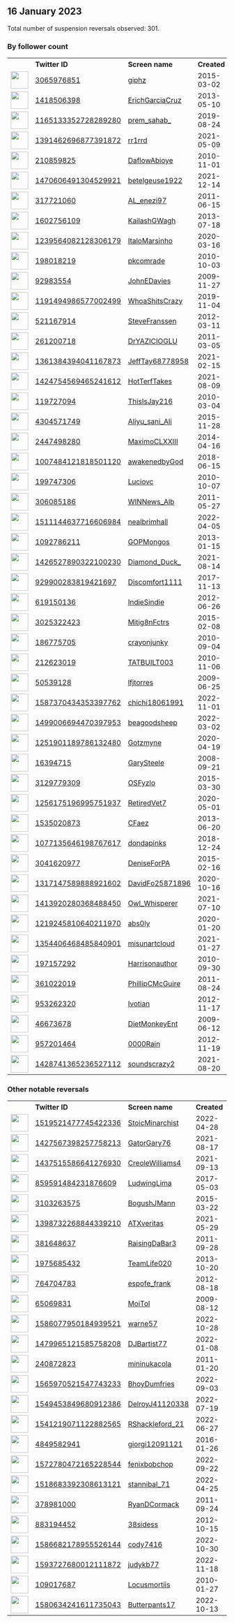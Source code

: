 
## 16 January 2023
Total number of suspension reversals observed: 301.

### By follower count
<table><tr><th></th><th align="left">Twitter ID</th><th align="left">Screen name</th>
<th align="left">Created</th><th align="left">Status</th><th align="left">Suspended</th><th align="left">Followers</th>
<tr><td><a href="https://pbs.twimg.com/profile_images/970760138725486592/mJt8JBxy_normal.jpg"><img src="https://pbs.twimg.com/profile_images/970760138725486592/mJt8JBxy_normal.jpg" width="40px" height="40px" align="center"/></a></td><td><a href="https://twitter.com/intent/user?user_id=3065976851">3065976851</a></td><td><a href="https://twitter.com/giphz">giphz</a></td><td>2015-03-02</td><td align="center">🔒</td><td></td><td>2324275</td></tr>
<tr><td><a href="https://pbs.twimg.com/profile_images/1627083012314923008/4NROg8u__normal.jpg"><img src="https://pbs.twimg.com/profile_images/1627083012314923008/4NROg8u__normal.jpg" width="40px" height="40px" align="center"/></a></td><td><a href="https://twitter.com/intent/user?user_id=1418506398">1418506398</a></td><td><a href="https://twitter.com/ErichGarciaCruz">ErichGarciaCruz</a></td><td>2013-05-10</td><td align="center"></td><td>2023-01-11</td><td>50363</td></tr>
<tr><td><a href="https://pbs.twimg.com/profile_images/1662741005689552897/gnuaV_8C_normal.jpg"><img src="https://pbs.twimg.com/profile_images/1662741005689552897/gnuaV_8C_normal.jpg" width="40px" height="40px" align="center"/></a></td><td><a href="https://twitter.com/intent/user?user_id=1165133352728289280">1165133352728289280</a></td><td><a href="https://twitter.com/prem_sahab_">prem_sahab_</a></td><td>2019-08-24</td><td align="center"></td><td>2023-01-10</td><td>42254</td></tr>
<tr><td><a href="https://pbs.twimg.com/profile_images/1471156202868457472/6QuHV49__normal.jpg"><img src="https://pbs.twimg.com/profile_images/1471156202868457472/6QuHV49__normal.jpg" width="40px" height="40px" align="center"/></a></td><td><a href="https://twitter.com/intent/user?user_id=1391462696877391872">1391462696877391872</a></td><td><a href="https://twitter.com/rr1rrd">rr1rrd</a></td><td>2021-05-09</td><td align="center"></td><td>2022-12-20</td><td>30753</td></tr>
<tr><td><a href="https://pbs.twimg.com/profile_images/1614204206855888901/xq53_ALT_normal.jpg"><img src="https://pbs.twimg.com/profile_images/1614204206855888901/xq53_ALT_normal.jpg" width="40px" height="40px" align="center"/></a></td><td><a href="https://twitter.com/intent/user?user_id=210859825">210859825</a></td><td><a href="https://twitter.com/DaflowAbioye">DaflowAbioye</a></td><td>2010-11-01</td><td align="center"></td><td>2022-12-09</td><td>27527</td></tr>
<tr><td><a href="https://pbs.twimg.com/profile_images/1470612680994131977/5BoYDELp_normal.jpg"><img src="https://pbs.twimg.com/profile_images/1470612680994131977/5BoYDELp_normal.jpg" width="40px" height="40px" align="center"/></a></td><td><a href="https://twitter.com/intent/user?user_id=1470606491304529921">1470606491304529921</a></td><td><a href="https://twitter.com/betelgeuse1922">betelgeuse1922</a></td><td>2021-12-14</td><td align="center"></td><td>2023-01-10</td><td>26232</td></tr>
<tr><td><a href="https://pbs.twimg.com/profile_images/1209127236437184512/XqMir939_normal.jpg"><img src="https://pbs.twimg.com/profile_images/1209127236437184512/XqMir939_normal.jpg" width="40px" height="40px" align="center"/></a></td><td><a href="https://twitter.com/intent/user?user_id=317721060">317721060</a></td><td><a href="https://twitter.com/AL_enezi97">AL_enezi97</a></td><td>2011-06-15</td><td align="center"></td><td></td><td>21948</td></tr>
<tr><td><a href="https://pbs.twimg.com/profile_images/1633733569192546305/Bb8NCDYl_normal.jpg"><img src="https://pbs.twimg.com/profile_images/1633733569192546305/Bb8NCDYl_normal.jpg" width="40px" height="40px" align="center"/></a></td><td><a href="https://twitter.com/intent/user?user_id=1602756109">1602756109</a></td><td><a href="https://twitter.com/KailashGWagh">KailashGWagh</a></td><td>2013-07-18</td><td align="center"></td><td></td><td>20887</td></tr>
<tr><td><a href="https://pbs.twimg.com/profile_images/1587163327909826560/1KuliSUr_normal.jpg"><img src="https://pbs.twimg.com/profile_images/1587163327909826560/1KuliSUr_normal.jpg" width="40px" height="40px" align="center"/></a></td><td><a href="https://twitter.com/intent/user?user_id=1239564082128306179">1239564082128306179</a></td><td><a href="https://twitter.com/ItaloMarsinho">ItaloMarsinho</a></td><td>2020-03-16</td><td align="center"></td><td>2022-11-14</td><td>20378</td></tr>
<tr><td><a href="https://pbs.twimg.com/profile_images/1636271045794734080/z5uJswHF_normal.jpg"><img src="https://pbs.twimg.com/profile_images/1636271045794734080/z5uJswHF_normal.jpg" width="40px" height="40px" align="center"/></a></td><td><a href="https://twitter.com/intent/user?user_id=198018219">198018219</a></td><td><a href="https://twitter.com/pkcomrade">pkcomrade</a></td><td>2010-10-03</td><td align="center"></td><td></td><td>15229</td></tr>
<tr><td><a href="https://pbs.twimg.com/profile_images/1377218535290724353/fCWk9Hhq_normal.jpg"><img src="https://pbs.twimg.com/profile_images/1377218535290724353/fCWk9Hhq_normal.jpg" width="40px" height="40px" align="center"/></a></td><td><a href="https://twitter.com/intent/user?user_id=92983554">92983554</a></td><td><a href="https://twitter.com/JohnEDavies">JohnEDavies</a></td><td>2009-11-27</td><td align="center"></td><td>2023-01-04</td><td>13638</td></tr>
<tr><td><a href="https://pbs.twimg.com/profile_images/1658492104912543745/FYUFIgZo_normal.jpg"><img src="https://pbs.twimg.com/profile_images/1658492104912543745/FYUFIgZo_normal.jpg" width="40px" height="40px" align="center"/></a></td><td><a href="https://twitter.com/intent/user?user_id=1191494986577002499">1191494986577002499</a></td><td><a href="https://twitter.com/WhoaShitsCrazy">WhoaShitsCrazy</a></td><td>2019-11-04</td><td align="center"></td><td>2023-01-12</td><td>11627</td></tr>
<tr><td><a href="https://pbs.twimg.com/profile_images/1627745290626400256/yYlh2FR2_normal.jpg"><img src="https://pbs.twimg.com/profile_images/1627745290626400256/yYlh2FR2_normal.jpg" width="40px" height="40px" align="center"/></a></td><td><a href="https://twitter.com/intent/user?user_id=521167914">521167914</a></td><td><a href="https://twitter.com/SteveFranssen">SteveFranssen</a></td><td>2012-03-11</td><td align="center"></td><td></td><td>11199</td></tr>
<tr><td><a href="https://pbs.twimg.com/profile_images/1003872080688025605/uk0qtGlc_normal.jpg"><img src="https://pbs.twimg.com/profile_images/1003872080688025605/uk0qtGlc_normal.jpg" width="40px" height="40px" align="center"/></a></td><td><a href="https://twitter.com/intent/user?user_id=261200718">261200718</a></td><td><a href="https://twitter.com/DrYAZICIOGLU">DrYAZICIOGLU</a></td><td>2011-03-05</td><td align="center"></td><td>2023-01-10</td><td>10490</td></tr>
<tr><td><a href="https://pbs.twimg.com/profile_images/1593372856003727361/od1XQ4OC_normal.jpg"><img src="https://pbs.twimg.com/profile_images/1593372856003727361/od1XQ4OC_normal.jpg" width="40px" height="40px" align="center"/></a></td><td><a href="https://twitter.com/intent/user?user_id=1361384394041167873">1361384394041167873</a></td><td><a href="https://twitter.com/JeffTay68778958">JeffTay68778958</a></td><td>2021-02-15</td><td align="center">🚫</td><td>2023-01-11</td><td>7632</td></tr>
<tr><td><a href="https://pbs.twimg.com/profile_images/1595520138148827136/NW8_-7mi_normal.jpg"><img src="https://pbs.twimg.com/profile_images/1595520138148827136/NW8_-7mi_normal.jpg" width="40px" height="40px" align="center"/></a></td><td><a href="https://twitter.com/intent/user?user_id=1424754569465241612">1424754569465241612</a></td><td><a href="https://twitter.com/HotTerfTakes">HotTerfTakes</a></td><td>2021-08-09</td><td align="center">🚫</td><td>2023-01-08</td><td>6842</td></tr>
<tr><td><a href="https://pbs.twimg.com/profile_images/1644158959757000705/1UztQQxI_normal.jpg"><img src="https://pbs.twimg.com/profile_images/1644158959757000705/1UztQQxI_normal.jpg" width="40px" height="40px" align="center"/></a></td><td><a href="https://twitter.com/intent/user?user_id=119727094">119727094</a></td><td><a href="https://twitter.com/ThisIsJay216">ThisIsJay216</a></td><td>2010-03-04</td><td align="center"></td><td>2023-01-11</td><td>4978</td></tr>
<tr><td><a href="https://pbs.twimg.com/profile_images/1651015246444744704/mFIOMSWB_normal.jpg"><img src="https://pbs.twimg.com/profile_images/1651015246444744704/mFIOMSWB_normal.jpg" width="40px" height="40px" align="center"/></a></td><td><a href="https://twitter.com/intent/user?user_id=4304571749">4304571749</a></td><td><a href="https://twitter.com/Aliyu_sani_Ali">Aliyu_sani_Ali</a></td><td>2015-11-28</td><td align="center"></td><td>2023-01-13</td><td>4977</td></tr>
<tr><td><a href="https://pbs.twimg.com/profile_images/1582743440994992128/ivA2Hd8M_normal.jpg"><img src="https://pbs.twimg.com/profile_images/1582743440994992128/ivA2Hd8M_normal.jpg" width="40px" height="40px" align="center"/></a></td><td><a href="https://twitter.com/intent/user?user_id=2447498280">2447498280</a></td><td><a href="https://twitter.com/MaximoCLXXIII">MaximoCLXXIII</a></td><td>2014-04-16</td><td align="center"></td><td>2023-01-10</td><td>4065</td></tr>
<tr><td><a href="https://pbs.twimg.com/profile_images/1007489097609474048/7Ke1mP_i_normal.jpg"><img src="https://pbs.twimg.com/profile_images/1007489097609474048/7Ke1mP_i_normal.jpg" width="40px" height="40px" align="center"/></a></td><td><a href="https://twitter.com/intent/user?user_id=1007484121818501120">1007484121818501120</a></td><td><a href="https://twitter.com/awakenedbyGod">awakenedbyGod</a></td><td>2018-06-15</td><td align="center"></td><td></td><td>4029</td></tr>
<tr><td><a href="https://pbs.twimg.com/profile_images/1292814723159863301/MOwoK8cl_normal.jpg"><img src="https://pbs.twimg.com/profile_images/1292814723159863301/MOwoK8cl_normal.jpg" width="40px" height="40px" align="center"/></a></td><td><a href="https://twitter.com/intent/user?user_id=199747306">199747306</a></td><td><a href="https://twitter.com/Luciovc">Luciovc</a></td><td>2010-10-07</td><td align="center"></td><td></td><td>3821</td></tr>
<tr><td><a href="https://pbs.twimg.com/profile_images/1648495464789180417/s5DKxtQ8_normal.jpg"><img src="https://pbs.twimg.com/profile_images/1648495464789180417/s5DKxtQ8_normal.jpg" width="40px" height="40px" align="center"/></a></td><td><a href="https://twitter.com/intent/user?user_id=306085186">306085186</a></td><td><a href="https://twitter.com/WINNews_Alb">WINNews_Alb</a></td><td>2011-05-27</td><td align="center"></td><td>2022-12-06</td><td>3741</td></tr>
<tr><td><a href="https://pbs.twimg.com/profile_images/1625236402672742401/FqfWelzC_normal.jpg"><img src="https://pbs.twimg.com/profile_images/1625236402672742401/FqfWelzC_normal.jpg" width="40px" height="40px" align="center"/></a></td><td><a href="https://twitter.com/intent/user?user_id=1511144637716606984">1511144637716606984</a></td><td><a href="https://twitter.com/nealbrimhall">nealbrimhall</a></td><td>2022-04-05</td><td align="center"></td><td>2022-06-17</td><td>3697</td></tr>
<tr><td><a href="https://pbs.twimg.com/profile_images/448677678522986496/ZjoeJa6M_normal.jpeg"><img src="https://pbs.twimg.com/profile_images/448677678522986496/ZjoeJa6M_normal.jpeg" width="40px" height="40px" align="center"/></a></td><td><a href="https://twitter.com/intent/user?user_id=1092786211">1092786211</a></td><td><a href="https://twitter.com/GOPMongos">GOPMongos</a></td><td>2013-01-15</td><td align="center"></td><td></td><td>3681</td></tr>
<tr><td><a href="https://pbs.twimg.com/profile_images/1636776457782411295/jAT4uUSY_normal.jpg"><img src="https://pbs.twimg.com/profile_images/1636776457782411295/jAT4uUSY_normal.jpg" width="40px" height="40px" align="center"/></a></td><td><a href="https://twitter.com/intent/user?user_id=1426527890322100230">1426527890322100230</a></td><td><a href="https://twitter.com/Diamond_Duck_">Diamond_Duck_</a></td><td>2021-08-14</td><td align="center"></td><td>2023-01-12</td><td>3153</td></tr>
<tr><td><a href="https://pbs.twimg.com/profile_images/1602696708084977667/pVm8ZjyM_normal.jpg"><img src="https://pbs.twimg.com/profile_images/1602696708084977667/pVm8ZjyM_normal.jpg" width="40px" height="40px" align="center"/></a></td><td><a href="https://twitter.com/intent/user?user_id=929900283819421697">929900283819421697</a></td><td><a href="https://twitter.com/Discomfort1111">Discomfort1111</a></td><td>2017-11-13</td><td align="center"></td><td>2023-01-12</td><td>2731</td></tr>
<tr><td><a href="https://pbs.twimg.com/profile_images/1251013371643617281/UkeOm6FA_normal.jpg"><img src="https://pbs.twimg.com/profile_images/1251013371643617281/UkeOm6FA_normal.jpg" width="40px" height="40px" align="center"/></a></td><td><a href="https://twitter.com/intent/user?user_id=619150136">619150136</a></td><td><a href="https://twitter.com/IndieSindie">IndieSindie</a></td><td>2012-06-26</td><td align="center"></td><td></td><td>2666</td></tr>
<tr><td><a href="https://pbs.twimg.com/profile_images/1307381142258147334/SikV3T5u_normal.jpg"><img src="https://pbs.twimg.com/profile_images/1307381142258147334/SikV3T5u_normal.jpg" width="40px" height="40px" align="center"/></a></td><td><a href="https://twitter.com/intent/user?user_id=3025322423">3025322423</a></td><td><a href="https://twitter.com/Mitig8nFctrs">Mitig8nFctrs</a></td><td>2015-02-08</td><td align="center"></td><td></td><td>2491</td></tr>
<tr><td><a href="https://pbs.twimg.com/profile_images/1536098676447272962/aSfP2ebE_normal.jpg"><img src="https://pbs.twimg.com/profile_images/1536098676447272962/aSfP2ebE_normal.jpg" width="40px" height="40px" align="center"/></a></td><td><a href="https://twitter.com/intent/user?user_id=186775705">186775705</a></td><td><a href="https://twitter.com/crayonjunky">crayonjunky</a></td><td>2010-09-04</td><td align="center"></td><td>2023-01-11</td><td>2482</td></tr>
<tr><td><a href="https://pbs.twimg.com/profile_images/1244286955870916611/O8W7zQd0_normal.jpg"><img src="https://pbs.twimg.com/profile_images/1244286955870916611/O8W7zQd0_normal.jpg" width="40px" height="40px" align="center"/></a></td><td><a href="https://twitter.com/intent/user?user_id=212623019">212623019</a></td><td><a href="https://twitter.com/TATBUILT003">TATBUILT003</a></td><td>2010-11-06</td><td align="center"></td><td>2022-06-29</td><td>2378</td></tr>
<tr><td><a href="https://pbs.twimg.com/profile_images/1630849623731630087/jGT98WTq_normal.jpg"><img src="https://pbs.twimg.com/profile_images/1630849623731630087/jGT98WTq_normal.jpg" width="40px" height="40px" align="center"/></a></td><td><a href="https://twitter.com/intent/user?user_id=50539128">50539128</a></td><td><a href="https://twitter.com/lfjtorres">lfjtorres</a></td><td>2009-06-25</td><td align="center"></td><td>2023-01-08</td><td>2235</td></tr>
<tr><td><a href="https://pbs.twimg.com/profile_images/1613652374366609408/FE8CnSAg_normal.jpg"><img src="https://pbs.twimg.com/profile_images/1613652374366609408/FE8CnSAg_normal.jpg" width="40px" height="40px" align="center"/></a></td><td><a href="https://twitter.com/intent/user?user_id=1587370434353397762">1587370434353397762</a></td><td><a href="https://twitter.com/chichi18061991">chichi18061991</a></td><td>2022-11-01</td><td align="center"></td><td>2022-12-31</td><td>2216</td></tr>
<tr><td><a href="https://pbs.twimg.com/profile_images/1564394676601356288/gJWm1hOX_normal.jpg"><img src="https://pbs.twimg.com/profile_images/1564394676601356288/gJWm1hOX_normal.jpg" width="40px" height="40px" align="center"/></a></td><td><a href="https://twitter.com/intent/user?user_id=1499006694470397953">1499006694470397953</a></td><td><a href="https://twitter.com/beagoodsheep">beagoodsheep</a></td><td>2022-03-02</td><td align="center"></td><td>2022-12-30</td><td>2054</td></tr>
<tr><td><a href="https://pbs.twimg.com/profile_images/1654846906885865473/F5ULFPGS_normal.jpg"><img src="https://pbs.twimg.com/profile_images/1654846906885865473/F5ULFPGS_normal.jpg" width="40px" height="40px" align="center"/></a></td><td><a href="https://twitter.com/intent/user?user_id=1251901189786132480">1251901189786132480</a></td><td><a href="https://twitter.com/Gotzmyne">Gotzmyne</a></td><td>2020-04-19</td><td align="center"></td><td>2023-01-12</td><td>2028</td></tr>
<tr><td><a href="https://pbs.twimg.com/profile_images/1637996966876438529/YO1gQpKU_normal.jpg"><img src="https://pbs.twimg.com/profile_images/1637996966876438529/YO1gQpKU_normal.jpg" width="40px" height="40px" align="center"/></a></td><td><a href="https://twitter.com/intent/user?user_id=16394715">16394715</a></td><td><a href="https://twitter.com/GarySteele">GarySteele</a></td><td>2008-09-21</td><td align="center"></td><td>2023-01-10</td><td>1964</td></tr>
<tr><td><a href="https://pbs.twimg.com/profile_images/1646644651141496835/SFz5QPy__normal.jpg"><img src="https://pbs.twimg.com/profile_images/1646644651141496835/SFz5QPy__normal.jpg" width="40px" height="40px" align="center"/></a></td><td><a href="https://twitter.com/intent/user?user_id=3129779309">3129779309</a></td><td><a href="https://twitter.com/OSFyzlo">OSFyzlo</a></td><td>2015-03-30</td><td align="center"></td><td>2022-12-22</td><td>1949</td></tr>
<tr><td><a href="https://pbs.twimg.com/profile_images/1606408432625614848/zTBdoZ5a_normal.jpg"><img src="https://pbs.twimg.com/profile_images/1606408432625614848/zTBdoZ5a_normal.jpg" width="40px" height="40px" align="center"/></a></td><td><a href="https://twitter.com/intent/user?user_id=1256175196995751937">1256175196995751937</a></td><td><a href="https://twitter.com/RetiredVet7">RetiredVet7</a></td><td>2020-05-01</td><td align="center"></td><td>2023-01-09</td><td>1882</td></tr>
<tr><td><a href="https://pbs.twimg.com/profile_images/1586841215785385986/9r_G0q-B_normal.jpg"><img src="https://pbs.twimg.com/profile_images/1586841215785385986/9r_G0q-B_normal.jpg" width="40px" height="40px" align="center"/></a></td><td><a href="https://twitter.com/intent/user?user_id=1535020873">1535020873</a></td><td><a href="https://twitter.com/CFaez">CFaez</a></td><td>2013-06-20</td><td align="center"></td><td>2022-12-31</td><td>1777</td></tr>
<tr><td><a href="https://pbs.twimg.com/profile_images/1662952215114334210/X2Fa-p_q_normal.jpg"><img src="https://pbs.twimg.com/profile_images/1662952215114334210/X2Fa-p_q_normal.jpg" width="40px" height="40px" align="center"/></a></td><td><a href="https://twitter.com/intent/user?user_id=1077135646198767617">1077135646198767617</a></td><td><a href="https://twitter.com/dondapinks">dondapinks</a></td><td>2018-12-24</td><td align="center"></td><td>2022-12-13</td><td>1727</td></tr>
<tr><td><a href="https://pbs.twimg.com/profile_images/1349874243387985920/QDzU9Pf4_normal.jpg"><img src="https://pbs.twimg.com/profile_images/1349874243387985920/QDzU9Pf4_normal.jpg" width="40px" height="40px" align="center"/></a></td><td><a href="https://twitter.com/intent/user?user_id=3041620977">3041620977</a></td><td><a href="https://twitter.com/DeniseForPA">DeniseForPA</a></td><td>2015-02-16</td><td align="center"></td><td>2022-10-28</td><td>1699</td></tr>
<tr><td><a href="https://pbs.twimg.com/profile_images/1412260748416499722/m-yr_QEI_normal.jpg"><img src="https://pbs.twimg.com/profile_images/1412260748416499722/m-yr_QEI_normal.jpg" width="40px" height="40px" align="center"/></a></td><td><a href="https://twitter.com/intent/user?user_id=1317147589888921602">1317147589888921602</a></td><td><a href="https://twitter.com/DavidFo25871896">DavidFo25871896</a></td><td>2020-10-16</td><td align="center"></td><td></td><td>1672</td></tr>
<tr><td><a href="https://pbs.twimg.com/profile_images/1516618970807234562/d1TMtwRr_normal.jpg"><img src="https://pbs.twimg.com/profile_images/1516618970807234562/d1TMtwRr_normal.jpg" width="40px" height="40px" align="center"/></a></td><td><a href="https://twitter.com/intent/user?user_id=1413920280368488450">1413920280368488450</a></td><td><a href="https://twitter.com/Owl_Whisperer">Owl_Whisperer</a></td><td>2021-07-10</td><td align="center"></td><td>2023-01-01</td><td>1663</td></tr>
<tr><td><a href="https://pbs.twimg.com/profile_images/1596482001250418689/mWC3XVBn_normal.jpg"><img src="https://pbs.twimg.com/profile_images/1596482001250418689/mWC3XVBn_normal.jpg" width="40px" height="40px" align="center"/></a></td><td><a href="https://twitter.com/intent/user?user_id=1219245810640211970">1219245810640211970</a></td><td><a href="https://twitter.com/abs0ly">abs0ly</a></td><td>2020-01-20</td><td align="center"></td><td>2023-01-01</td><td>1636</td></tr>
<tr><td><a href="https://pbs.twimg.com/profile_images/1606836479023538178/TBEcOio5_normal.jpg"><img src="https://pbs.twimg.com/profile_images/1606836479023538178/TBEcOio5_normal.jpg" width="40px" height="40px" align="center"/></a></td><td><a href="https://twitter.com/intent/user?user_id=1354406468485840901">1354406468485840901</a></td><td><a href="https://twitter.com/misunartcloud">misunartcloud</a></td><td>2021-01-27</td><td align="center"></td><td>2023-01-10</td><td>1631</td></tr>
<tr><td><a href="https://pbs.twimg.com/profile_images/1292269323843592192/IPMRmEiP_normal.jpg"><img src="https://pbs.twimg.com/profile_images/1292269323843592192/IPMRmEiP_normal.jpg" width="40px" height="40px" align="center"/></a></td><td><a href="https://twitter.com/intent/user?user_id=197157292">197157292</a></td><td><a href="https://twitter.com/Harrisonauthor">Harrisonauthor</a></td><td>2010-09-30</td><td align="center"></td><td>2022-12-31</td><td>1626</td></tr>
<tr><td><a href="https://pbs.twimg.com/profile_images/1615042507909304320/F8_Crt0j_normal.jpg"><img src="https://pbs.twimg.com/profile_images/1615042507909304320/F8_Crt0j_normal.jpg" width="40px" height="40px" align="center"/></a></td><td><a href="https://twitter.com/intent/user?user_id=361022019">361022019</a></td><td><a href="https://twitter.com/PhillipCMcGuire">PhillipCMcGuire</a></td><td>2011-08-24</td><td align="center"></td><td></td><td>1592</td></tr>
<tr><td><a href="https://pbs.twimg.com/profile_images/1589036646846062592/xTqmcu6A_normal.jpg"><img src="https://pbs.twimg.com/profile_images/1589036646846062592/xTqmcu6A_normal.jpg" width="40px" height="40px" align="center"/></a></td><td><a href="https://twitter.com/intent/user?user_id=953262320">953262320</a></td><td><a href="https://twitter.com/Ivotian">Ivotian</a></td><td>2012-11-17</td><td align="center"></td><td>2022-11-29</td><td>1521</td></tr>
<tr><td><a href="https://pbs.twimg.com/profile_images/1352301627458408448/xMTHmpVi_normal.jpg"><img src="https://pbs.twimg.com/profile_images/1352301627458408448/xMTHmpVi_normal.jpg" width="40px" height="40px" align="center"/></a></td><td><a href="https://twitter.com/intent/user?user_id=46673678">46673678</a></td><td><a href="https://twitter.com/DietMonkeyEnt">DietMonkeyEnt</a></td><td>2009-06-12</td><td align="center"></td><td>2023-01-09</td><td>1499</td></tr>
<tr><td><a href="https://pbs.twimg.com/profile_images/1621438765838356480/t4YUaKtf_normal.jpg"><img src="https://pbs.twimg.com/profile_images/1621438765838356480/t4YUaKtf_normal.jpg" width="40px" height="40px" align="center"/></a></td><td><a href="https://twitter.com/intent/user?user_id=957201464">957201464</a></td><td><a href="https://twitter.com/0000Rain">0000Rain</a></td><td>2012-11-19</td><td align="center"></td><td>2022-10-29</td><td>1468</td></tr>
<tr><td><a href="https://pbs.twimg.com/profile_images/1584009778308734976/pLBqY4P5_normal.jpg"><img src="https://pbs.twimg.com/profile_images/1584009778308734976/pLBqY4P5_normal.jpg" width="40px" height="40px" align="center"/></a></td><td><a href="https://twitter.com/intent/user?user_id=1428741365236527112">1428741365236527112</a></td><td><a href="https://twitter.com/soundscrazy2">soundscrazy2</a></td><td>2021-08-20</td><td align="center"></td><td>2023-01-10</td><td>1421</td></tr>
</table>

### Other notable reversals
<table><tr><th></th><th align="left">Twitter ID</th><th align="left">Screen name</th>
<th align="left">Created</th><th align="left">Status</th><th align="left">Suspended</th><th align="left">Followers</th>
<tr><td><a href="https://pbs.twimg.com/profile_images/1519649795710803970/ujhU5TE6_normal.jpg"><img src="https://pbs.twimg.com/profile_images/1519649795710803970/ujhU5TE6_normal.jpg" width="40px" height="40px" align="center"/></a></td><td><a href="https://twitter.com/intent/user?user_id=1519521477745422336">1519521477745422336</a></td><td><a href="https://twitter.com/StoicMinarchist">StoicMinarchist</a></td><td>2022-04-28</td><td align="center"></td><td>2022-11-30</td><td>1185</td></tr>
<tr><td><a href="https://pbs.twimg.com/profile_images/1614333704247345152/vvOIaKjR_normal.jpg"><img src="https://pbs.twimg.com/profile_images/1614333704247345152/vvOIaKjR_normal.jpg" width="40px" height="40px" align="center"/></a></td><td><a href="https://twitter.com/intent/user?user_id=1427567398257758213">1427567398257758213</a></td><td><a href="https://twitter.com/GatorGary76">GatorGary76</a></td><td>2021-08-17</td><td align="center"></td><td>2023-01-12</td><td>61</td></tr>
<tr><td><a href="https://pbs.twimg.com/profile_images/1442068719983865857/l2WU17DJ_normal.jpg"><img src="https://pbs.twimg.com/profile_images/1442068719983865857/l2WU17DJ_normal.jpg" width="40px" height="40px" align="center"/></a></td><td><a href="https://twitter.com/intent/user?user_id=1437515586641276930">1437515586641276930</a></td><td><a href="https://twitter.com/CreoleWilliams4">CreoleWilliams4</a></td><td>2021-09-13</td><td align="center"></td><td>2023-01-09</td><td>38</td></tr>
<tr><td><a href="https://pbs.twimg.com/profile_images/1250396862990831616/wo3943EM_normal.jpg"><img src="https://pbs.twimg.com/profile_images/1250396862990831616/wo3943EM_normal.jpg" width="40px" height="40px" align="center"/></a></td><td><a href="https://twitter.com/intent/user?user_id=859591484231876609">859591484231876609</a></td><td><a href="https://twitter.com/LudwingLima">LudwingLima</a></td><td>2017-05-03</td><td align="center">🚫</td><td>2022-11-27</td><td>256</td></tr>
<tr><td><a href="https://pbs.twimg.com/profile_images/1546285905681547265/nBxUObZZ_normal.jpg"><img src="https://pbs.twimg.com/profile_images/1546285905681547265/nBxUObZZ_normal.jpg" width="40px" height="40px" align="center"/></a></td><td><a href="https://twitter.com/intent/user?user_id=3103263575">3103263575</a></td><td><a href="https://twitter.com/BogushJMann">BogushJMann</a></td><td>2015-03-22</td><td align="center"></td><td>2023-01-12</td><td>146</td></tr>
<tr><td><a href="https://pbs.twimg.com/profile_images/1597021450518630401/u7Rv8_0Z_normal.jpg"><img src="https://pbs.twimg.com/profile_images/1597021450518630401/u7Rv8_0Z_normal.jpg" width="40px" height="40px" align="center"/></a></td><td><a href="https://twitter.com/intent/user?user_id=1398732268844339210">1398732268844339210</a></td><td><a href="https://twitter.com/ATXveritas">ATXveritas</a></td><td>2021-05-29</td><td align="center"></td><td>2023-01-07</td><td>701</td></tr>
<tr><td><a href="https://pbs.twimg.com/profile_images/1592707404315107329/n0N8KaBj_normal.jpg"><img src="https://pbs.twimg.com/profile_images/1592707404315107329/n0N8KaBj_normal.jpg" width="40px" height="40px" align="center"/></a></td><td><a href="https://twitter.com/intent/user?user_id=381648637">381648637</a></td><td><a href="https://twitter.com/RaisingDaBar3">RaisingDaBar3</a></td><td>2011-09-28</td><td align="center"></td><td>2023-01-13</td><td>334</td></tr>
<tr><td><a href="https://pbs.twimg.com/profile_images/1345050416719937537/chChhRTd_normal.jpg"><img src="https://pbs.twimg.com/profile_images/1345050416719937537/chChhRTd_normal.jpg" width="40px" height="40px" align="center"/></a></td><td><a href="https://twitter.com/intent/user?user_id=1975685432">1975685432</a></td><td><a href="https://twitter.com/TeamLife020">TeamLife020</a></td><td>2013-10-20</td><td align="center"></td><td>2023-01-10</td><td>46</td></tr>
<tr><td><a href="https://pbs.twimg.com/profile_images/829154795436937217/TdJGPKi3_normal.jpg"><img src="https://pbs.twimg.com/profile_images/829154795436937217/TdJGPKi3_normal.jpg" width="40px" height="40px" align="center"/></a></td><td><a href="https://twitter.com/intent/user?user_id=764704783">764704783</a></td><td><a href="https://twitter.com/espofe_frank">espofe_frank</a></td><td>2012-08-18</td><td align="center">🔒</td><td>2023-01-11</td><td>43</td></tr>
<tr><td><a href="https://pbs.twimg.com/profile_images/1352280736661958658/5yyaOgZp_normal.jpg"><img src="https://pbs.twimg.com/profile_images/1352280736661958658/5yyaOgZp_normal.jpg" width="40px" height="40px" align="center"/></a></td><td><a href="https://twitter.com/intent/user?user_id=65069831">65069831</a></td><td><a href="https://twitter.com/MoiTol">MoiTol</a></td><td>2009-08-12</td><td align="center">👋</td><td>2023-01-08</td><td>336</td></tr>
<tr><td><a href="https://pbs.twimg.com/profile_images/1586078520094359552/0J8nmUs2_normal.jpg"><img src="https://pbs.twimg.com/profile_images/1586078520094359552/0J8nmUs2_normal.jpg" width="40px" height="40px" align="center"/></a></td><td><a href="https://twitter.com/intent/user?user_id=1586077950184939521">1586077950184939521</a></td><td><a href="https://twitter.com/warne57">warne57</a></td><td>2022-10-28</td><td align="center"></td><td>2022-12-20</td><td>635</td></tr>
<tr><td><a href="https://pbs.twimg.com/profile_images/1563562544245063684/GPLUgPFK_normal.jpg"><img src="https://pbs.twimg.com/profile_images/1563562544245063684/GPLUgPFK_normal.jpg" width="40px" height="40px" align="center"/></a></td><td><a href="https://twitter.com/intent/user?user_id=1479965121585758208">1479965121585758208</a></td><td><a href="https://twitter.com/DJBartist77">DJBartist77</a></td><td>2022-01-08</td><td align="center"></td><td>2023-01-11</td><td>239</td></tr>
<tr><td><a href="https://pbs.twimg.com/profile_images/1589223069284974593/YTcFYHzT_normal.jpg"><img src="https://pbs.twimg.com/profile_images/1589223069284974593/YTcFYHzT_normal.jpg" width="40px" height="40px" align="center"/></a></td><td><a href="https://twitter.com/intent/user?user_id=240872823">240872823</a></td><td><a href="https://twitter.com/mininukacola">mininukacola</a></td><td>2011-01-20</td><td align="center"></td><td>2023-01-10</td><td>24</td></tr>
<tr><td><a href="https://pbs.twimg.com/profile_images/1618837398321860608/D-Drxqts_normal.jpg"><img src="https://pbs.twimg.com/profile_images/1618837398321860608/D-Drxqts_normal.jpg" width="40px" height="40px" align="center"/></a></td><td><a href="https://twitter.com/intent/user?user_id=1565970521547743233">1565970521547743233</a></td><td><a href="https://twitter.com/BhoyDumfries">BhoyDumfries</a></td><td>2022-09-03</td><td align="center"></td><td>2023-01-09</td><td>979</td></tr>
<tr><td><a href="https://pbs.twimg.com/profile_images/1580775052626333698/nRi-6Jv1_normal.jpg"><img src="https://pbs.twimg.com/profile_images/1580775052626333698/nRi-6Jv1_normal.jpg" width="40px" height="40px" align="center"/></a></td><td><a href="https://twitter.com/intent/user?user_id=1549453849680912386">1549453849680912386</a></td><td><a href="https://twitter.com/DelroyJ41120338">DelroyJ41120338</a></td><td>2022-07-19</td><td align="center"></td><td>2023-01-09</td><td>127</td></tr>
<tr><td><a href="https://pbs.twimg.com/profile_images/1589328634724106243/G6ogUEPV_normal.jpg"><img src="https://pbs.twimg.com/profile_images/1589328634724106243/G6ogUEPV_normal.jpg" width="40px" height="40px" align="center"/></a></td><td><a href="https://twitter.com/intent/user?user_id=1541219071122882565">1541219071122882565</a></td><td><a href="https://twitter.com/RShackleford_21">RShackleford_21</a></td><td>2022-06-27</td><td align="center"></td><td>2023-01-08</td><td>26</td></tr>
<tr><td><a href="https://pbs.twimg.com/profile_images/1584798556900163585/FzaD1UpK_normal.jpg"><img src="https://pbs.twimg.com/profile_images/1584798556900163585/FzaD1UpK_normal.jpg" width="40px" height="40px" align="center"/></a></td><td><a href="https://twitter.com/intent/user?user_id=4849582941">4849582941</a></td><td><a href="https://twitter.com/giorgi12091121">giorgi12091121</a></td><td>2016-01-26</td><td align="center">🔒👋</td><td>2022-11-14</td><td>111</td></tr>
<tr><td><a href="https://pbs.twimg.com/profile_images/1572781061037121536/5d6RDhTE_normal.jpg"><img src="https://pbs.twimg.com/profile_images/1572781061037121536/5d6RDhTE_normal.jpg" width="40px" height="40px" align="center"/></a></td><td><a href="https://twitter.com/intent/user?user_id=1572780472165228544">1572780472165228544</a></td><td><a href="https://twitter.com/fenixbobchop">fenixbobchop</a></td><td>2022-09-22</td><td align="center"></td><td>2023-01-10</td><td>180</td></tr>
<tr><td><a href="https://pbs.twimg.com/profile_images/1645941355108093952/0iF24r9v_normal.jpg"><img src="https://pbs.twimg.com/profile_images/1645941355108093952/0iF24r9v_normal.jpg" width="40px" height="40px" align="center"/></a></td><td><a href="https://twitter.com/intent/user?user_id=1518683392308613121">1518683392308613121</a></td><td><a href="https://twitter.com/stannibal_71">stannibal_71</a></td><td>2022-04-25</td><td align="center"></td><td>2023-01-11</td><td>53</td></tr>
<tr><td><a href="https://pbs.twimg.com/profile_images/1586148179808067584/bZT2Hb2P_normal.png"><img src="https://pbs.twimg.com/profile_images/1586148179808067584/bZT2Hb2P_normal.png" width="40px" height="40px" align="center"/></a></td><td><a href="https://twitter.com/intent/user?user_id=378981000">378981000</a></td><td><a href="https://twitter.com/RyanDCormack">RyanDCormack</a></td><td>2011-09-24</td><td align="center"></td><td>2022-12-04</td><td>5</td></tr>
<tr><td><a href="https://pbs.twimg.com/profile_images/1582085101537591304/zQDOW9It_normal.jpg"><img src="https://pbs.twimg.com/profile_images/1582085101537591304/zQDOW9It_normal.jpg" width="40px" height="40px" align="center"/></a></td><td><a href="https://twitter.com/intent/user?user_id=883194452">883194452</a></td><td><a href="https://twitter.com/38sidess">38sidess</a></td><td>2012-10-15</td><td align="center">🔒</td><td>2023-01-12</td><td>48</td></tr>
<tr><td><a href="https://pbs.twimg.com/profile_images/1613506867417735170/4niefDM9_normal.jpg"><img src="https://pbs.twimg.com/profile_images/1613506867417735170/4niefDM9_normal.jpg" width="40px" height="40px" align="center"/></a></td><td><a href="https://twitter.com/intent/user?user_id=1586682178955526144">1586682178955526144</a></td><td><a href="https://twitter.com/cody7416">cody7416</a></td><td>2022-10-30</td><td align="center"></td><td>2023-01-09</td><td>2</td></tr>
<tr><td><a href="https://pbs.twimg.com/profile_images/1593728090558984192/sZfkXsQw_normal.jpg"><img src="https://pbs.twimg.com/profile_images/1593728090558984192/sZfkXsQw_normal.jpg" width="40px" height="40px" align="center"/></a></td><td><a href="https://twitter.com/intent/user?user_id=1593727680012111872">1593727680012111872</a></td><td><a href="https://twitter.com/judykb77">judykb77</a></td><td>2022-11-18</td><td align="center"></td><td>2023-01-11</td><td>136</td></tr>
<tr><td><a href="https://pbs.twimg.com/profile_images/659205676/nasa_moonscape_farside_002_normal.jpg"><img src="https://pbs.twimg.com/profile_images/659205676/nasa_moonscape_farside_002_normal.jpg" width="40px" height="40px" align="center"/></a></td><td><a href="https://twitter.com/intent/user?user_id=109017687">109017687</a></td><td><a href="https://twitter.com/Locusmortiis">Locusmortiis</a></td><td>2010-01-27</td><td align="center"></td><td>2022-12-19</td><td>107</td></tr>
<tr><td><a href="https://pbs.twimg.com/profile_images/1590688664748789760/3H0qeNIU_normal.jpg"><img src="https://pbs.twimg.com/profile_images/1590688664748789760/3H0qeNIU_normal.jpg" width="40px" height="40px" align="center"/></a></td><td><a href="https://twitter.com/intent/user?user_id=1580634241611735043">1580634241611735043</a></td><td><a href="https://twitter.com/Butterpants17">Butterpants17</a></td><td>2022-10-13</td><td align="center"></td><td>2023-01-12</td><td>0</td></tr>
</table>
